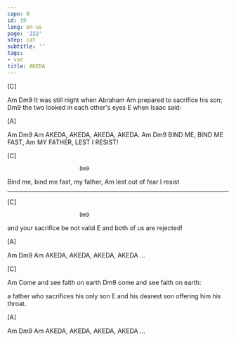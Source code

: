 ```yaml
---
capo: 0
id: 19
lang: en-us
page: '222'
step: cat
subtitle: ''
tags:
- var
title: AKEDA
---
```


[C]

Am                      Dm9
It was still night when Abraham
                           Am
prepared to sacrifice his son;
                               Dm9
the two looked in each other's eyes
            E
when Isaac said:

[A]

Am         Dm9           Am
AKEDA, AKEDA, AKEDA, AKEDA.
Am                Dm9
BIND ME, BIND ME FAST,
                     Am
MY FATHER, LEST I RESIST!

[C]

                           Dm9
Bind me, bind me fast, my father,
                      Am
lest out of fear I resist

---

[C]

                           Dm9
and your sacrifice be not valid
                      E
and both of us are rejected!

[A]

Am         Dm9           Am
AKEDA, AKEDA, AKEDA, AKEDA ...

[C]

Am
Come and see faith on earth
                      Dm9
come and see faith on earth:

a father who sacrifices his only son
                                        E
and his dearest son offering him his throat.

[A]

Am         Dm9           Am
AKEDA, AKEDA, AKEDA, AKEDA ...

